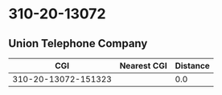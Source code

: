 # 310-20-13072
## Union Telephone Company


| CGI | Nearest CGI | Distance |
|-----|-------------|----------|
| 310-20-13072-151323 |  | 0.0 |

